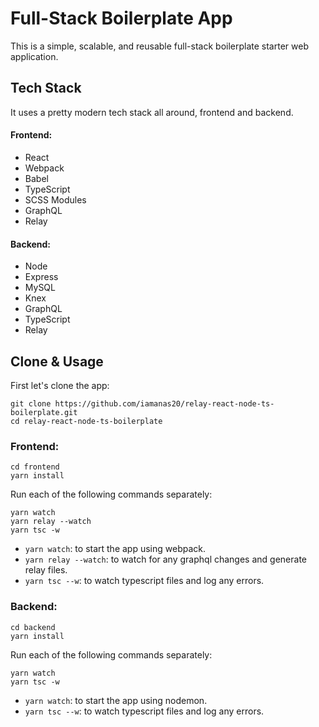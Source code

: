 # Full-Stack Boilerplate App

This is a simple, scalable, and reusable full-stack boilerplate starter web application.

## Tech Stack

It uses a pretty modern tech stack all around, frontend and backend.

#### Frontend:
- React
- Webpack
- Babel
- TypeScript
- SCSS Modules
- GraphQL
- Relay

#### Backend:
- Node
- Express
- MySQL
- Knex
- GraphQL
- TypeScript
- Relay

## Clone & Usage

First let's clone the app:

```
git clone https://github.com/iamanas20/relay-react-node-ts-boilerplate.git
cd relay-react-node-ts-boilerplate
```

### Frontend:
```
cd frontend
yarn install
```
Run each of the following commands separately:
```
yarn watch
yarn relay --watch
yarn tsc -w
```
- `yarn watch`: to start the app using webpack.
- `yarn relay --watch`: to watch for any graphql changes and generate relay files.
- `yarn tsc --w`: to watch typescript files and log any errors.

### Backend:
```
cd backend
yarn install
```
Run each of the following commands separately:
```
yarn watch
yarn tsc -w
```
- `yarn watch`: to start the app using nodemon.
- `yarn tsc --w`: to watch typescript files and log any errors.
